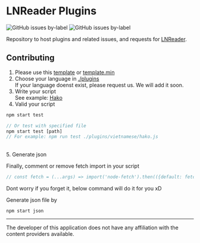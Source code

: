 # LNReader Plugins

<p>
  <img alt="GitHub issues by-label" src="https://img.shields.io/github/issues/lnreader/lnreader-sources/Source%20Request?color=success&label=source%20requests">
  <img alt="GitHub issues by-label" src="https://img.shields.io/github/issues/lnreader/lnreader-sources/Bug?color=red&label=bugs">
</p>

Repository to host plugins and related issues, and requests for [LNReader](https://github.com/LNReader/lnreader).

## Contributing

1. Please use this [template](./template.js) or [template.min](./template.min.js)
2. Choose your language in [./plugins](./plugins) <br>
If your language doenst exist, please request us. We will add it soon.
3. Write your script <br>
See example: [Hako](./plugins/vietnamese/hako.js)
4. Valid your script <br>
```js
npm start test

// Or test with specified file
npm start test [path]
// For example: npm run test ./plugins/vietnamese/hako.js
```
<br>
5. Generate json

Finally, comment or remove fetch import in your script
```js
// const fetch = (...args) => import('node-fetch').then(({default: fetch}) => fetch(...args));
```
Dont worry if you forget it, below command will do it for you xD

Generate json file by
```
npm start json
```
----------

The developer of this application does not have any affiliation with the content providers available.
